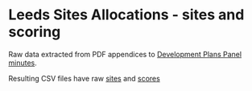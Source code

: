# Leeds Sites Allocations - sites and scoring

Raw data extracted from PDF appendices to
[Development Plans Panel minutes](http://democracy.leeds.gov.uk/mgAi.aspx?ID=52352#mgDocuments).

Resulting CSV files have raw [sites](data/output/sites.csv) and [scores](data/output/scores.csv)

